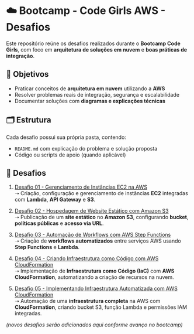# ☁️ Bootcamp - Code Girls AWS - Desafios 

Este repositório reúne os desafios realizados durante o **Bootcamp Code Girls**, com foco em **arquitetura de soluções em nuvem** e **boas práticas de integração**.  

## 🎯 Objetivos
- Praticar conceitos de **arquitetura em nuvem** utilizando a **AWS**  
- Resolver problemas reais de integração, segurança e escalabilidade  
- Documentar soluções com **diagramas e explicações técnicas**  

## 🗂 Estrutura
Cada desafio possui sua própria pasta, contendo:
- `README.md` com explicação do problema e solução proposta  
- Código ou scripts de apoio (quando aplicável)  

## 📑 Desafios

1. [Desafio 01 - Gerenciamento de Instâncias EC2 na AWS](./desafios/desafio01/README.md)  
   ➝ Criação, configuração e gerenciamento de instâncias **EC2** integradas com **Lambda**, **API Gateway** e **S3**.

2. [Desafio 02 - Hospedagem de Website Estático com Amazon S3](./desafios/desafio02/README.md)  
   ➝ Publicação de um **site estático** no **Amazon S3**, configurando **bucket**, **políticas públicas** e **acesso via URL**.

3. [Desafio 03 - Automação de Workflows com AWS Step Functions](./desafios/desafio03/README.md)  
   ➝ Criação de **workflows automatizados** entre serviços AWS usando **Step Functions** e **Lambda**.

4. [Desafio 04 - Criando Infraestrutura como Código com AWS CloudFormation](./desafios/desafio04/README.md)  
   ➝ Implementação de **Infraestrutura como Código (IaC)** com **AWS CloudFormation**, automatizando a criação de recursos na nuvem.

5. [Desafio 05 - Implementando Infraestrutura Automatizada com AWS CloudFormation](./desafios/desafio05/README.md)  
   ➝ Automação de uma **infraestrutura completa** na AWS com **CloudFormation**, criando bucket S3, função Lambda e permissões IAM integradas.

   
*(novos desafios serão adicionados aqui conforme avanço no bootcamp)*